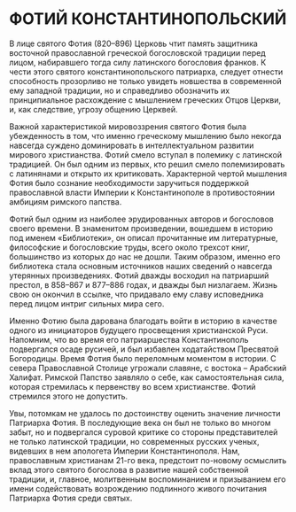 # ФОТИЙ КОНСТАНТИНОПОЛЬСКИЙ

В лице святого Фотия (820–896) Церковь чтит память защитника восточной православной греческой богословской традиции перед лицом, набиравшего тогда силу латинского богословия франков. К чести этого святого константинопольского патриарха, следует отнести способность прозорливо не только увидеть новшества в современной ему западной традиции, но и справедливо обозначить их принципиальное расхождение с мышлением греческих Отцов Церкви, и, как следствие, угрозу общению Церквей.

Важной характеристикой мировоззрения святого Фотия была убежденность в том, что именно греческому мышлению было некогда навсегда суждено доминировать в интеллектуальном развитии мирового христианства. Фотий смело вступал в полемику с латинской традицией. Он был одним из первых, кто решил смело полемизировать с латинянами и открыто их критиковать. Характерной чертой мышления Фотия было сознание необходимости заручиться поддержкой православной власти Империи к Константинополе в противостоянии амбициям римского папства.

Фотий был одним из наиболее эрудированных авторов и богословов своего времени. В знаменитом произведении, вошедшем в историю под именем «Библиотеки», он описал прочитанные им литературные, философские и богословские труды, всего около трехсот книг, большинство из которых до нас не дошли. Таким образом, именно его библиотека стала основным источников наших сведений о навсегда утерянных произведениях. Фотий дважды восходил на патриарший престол, в 858–867 и 877–886 годах, и дважды был низлагаем. Жизнь свою он окончил в ссылке, что придавало ему славу исповедника перед лицом интриг сильных мира сего.

Именно Фотию была дарована благодать войти в историю в качестве одного из инициаторов будущего просвещения христианской Руси. Напомним, что во время его патриаршества Константинополь подвергался осаде русичей, и был избавлен ходатайством Пресвятой Богородицы. Время Фотия было переломным моментом в истории. С севера Православной Столице угрожали славяне, с востока – Арабский Халифат. Римской Папство заявляло о себе, как самостоятельная сила, которая стремилась к первенству во всем христианстве. Фотий стремился этого не допустить.

Увы, потомкам не удалось по достоинству оценить значение личности Патриарха Фотия. В последующие века он был не только во многом забыт, но и подвергался суровой критике со стороны представителей не только латинской традиции, но современных русских ученых, видевших в нем апологета Империи Константинополя. Нам, православным христианам 21-го века, предстоит по-новому осмыслить вклад этого святого богослова в развитие нашей собственной традиции, и, главное, молитвенным воспоминанием и призыванием его имени содействовать возрождению подлинного живого почитания Патриарха Фотия среди святых.

